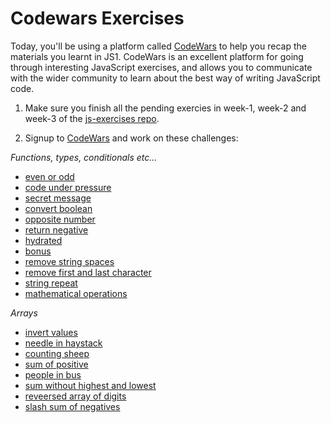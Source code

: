 # Codewars Exercises

Today, you'll be using a platform called [CodeWars](https://codewars.com) to help you recap the materials you learnt in JS1. CodeWars is an excellent platform for going through interesting JavaScript exercises, and allows you to communicate with the wider community to learn about the best way of writing JavaScript code. 

1. Make sure you finish all the pending exercies in week-1, week-2 and week-3 of the [js-exercises repo](https://github.com/CodeYourFuture/js-exercises).

2. Signup to [CodeWars](https://codewars.com) and work on these challenges:

*Functions, types, conditionals etc...*

- [even or odd](https://www.codewars.com/kata/even-or-odd/train/javascript)
- [code under pressure](https://www.codewars.com/kata/you-cant-code-under-pressure-number-1/train/javascript)
- [secret message](https://www.codewars.com/kata/jennys-secret-message/train/javascript)
- [convert boolean](https://www.codewars.com/kata/convert-boolean-values-to-strings-yes-or-no/train/javascript)
- [opposite number](https://www.codewars.com/kata/opposite-number/train/javascript)
- [return negative](https://www.codewars.com/kata/return-negative/train/javascript)
- [hydrated](https://www.codewars.com/kata/keep-hydrated-1/train/javascript)
- [bonus](https://www.codewars.com/kata/do-i-get-a-bonus/train/javascript)
- [remove string spaces](https://www.codewars.com/kata/remove-string-spaces/train/javascript)
- [remove first and last character](https://www.codewars.com/kata/remove-first-and-last-character/train/javascript)
- [string repeat](https://www.codewars.com/kata/string-repeat/train/javascript)
- [mathematical operations](https://www.codewars.com/kata/basic-mathematical-operations/train/javascript)

*Arrays*

- [invert values](https://www.codewars.com/kata/invert-values/train/javascript)
- [needle in haystack](https://www.codewars.com/kata/a-needle-in-the-haystack/train/javascript)
- [counting sheep](https://www.codewars.com/kata/counting-sheep-dot-dot-dot/train/javascript)
- [sum of positive](https://www.codewars.com/kata/sum-of-positive/train/javascript)
- [people in bus](https://www.codewars.com/kata/number-of-people-in-the-bus/train/javascript)
- [sum without highest and lowest](https://www.codewars.com/kata/sum-without-highest-and-lowest-number/train/javascript)
- [reveersed array of digits](https://www.codewars.com/kata/convert-number-to-reversed-array-of-digits/train/javascript)
- [slash sum of negatives](https://www.codewars.com/kata/count-of-positives-slash-sum-of-negatives/train/javascript)